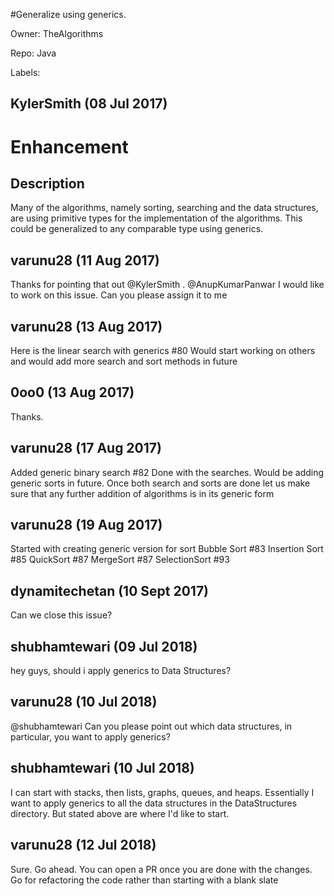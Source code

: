 #Generalize using generics.

Owner: TheAlgorithms

Repo: Java

Labels: 

## KylerSmith (08 Jul 2017)

# Enhancement
## Description
Many of the algorithms, namely sorting, searching and the data structures, are using primitive types for the implementation of the algorithms. This could be generalized to any comparable type  using generics.

## varunu28 (11 Aug 2017)

Thanks for pointing that out @KylerSmith . @AnupKumarPanwar I would like to work on this issue. Can you please assign it to me

## varunu28 (13 Aug 2017)

Here is the linear search with generics #80 
Would start working on others and would add more search and sort methods in future

## 0oo0 (13 Aug 2017)

Thanks.

## varunu28 (17 Aug 2017)

Added generic binary search #82 
Done with the searches. Would be adding generic sorts in future. 
Once both search and sorts are done let us make sure that any further addition of algorithms is in its generic form

## varunu28 (19 Aug 2017)

Started with creating generic version for sort
Bubble Sort #83 
Insertion Sort #85 
QuickSort #87 
MergeSort #87 
SelectionSort #93 

## dynamitechetan (10 Sept 2017)

Can we close this issue?

## shubhamtewari (09 Jul 2018)

hey guys, should i apply generics to Data Structures?

## varunu28 (10 Jul 2018)

@shubhamtewari  Can you please point out which data structures, in particular, you want to apply generics?

## shubhamtewari (10 Jul 2018)

I can start with stacks, then lists, graphs, queues, and heaps.
Essentially I want to apply generics to all the data structures in the
DataStructures directory.
But stated above are where I'd like to start.




## varunu28 (12 Jul 2018)

Sure. Go ahead.
You can open a PR once you are done with the changes. Go for refactoring the code rather than starting with a blank slate

